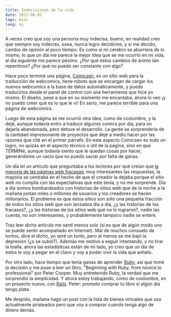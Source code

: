 ```yaml
---
title: Indecisiones de la vida
date: 2011-08-01
tags: misc
lang: es
---
```

A veces creo que soy una persona muy indecisa, bueno, en realidad creo que siempre soy indeciso, osea, nunca logro decidirme, y si me decido, cambio de opinión al poco tiempo. Es como si mi cerebro se aburriera de lo mismo, lo que un día me parece la mejor idea que se me ocurrió en mi vida, al día siguiente me parece pésimo. ¿Por qué estos cambios de ánimo tan repentinos? ¿Por qué no puedo ser constante con algo?

Hace poco terminé una página, <a title="Comicsen" href="http://comicsen.com">Comicsen</a>, es un sitio web para la traducción de webcomics, tiene robots que se encargan de cargar los nuevos webcomics a la base de datos automáticamente, y puedo traducirlos desde el panel de control con una herramienta que hice yo mismo. El diseño, pese a que en su momento me encantaba, ahora lo veo ¡y no puedo creer qué es lo que le vi! En serio, me parece terrible para una página de webcomics.

Luego de esta página se me ocurrió otra idea, como de costumbre, y la dejé, aunque todavía entro a traducir algunos comics por día, para no dejarla abandonada, pero detuve el desarrollo. La gente se sorprendería de la cantidad impresionante de proyectos que dejé a medio hacer por las razones que cité en el primer párrafo. En este aspecto Comicsen es todo un logro, no quizás en el aspecto técnico o útil de la página, sino en que TERMINé, aunque todavía siento que le quedan cosas por hacer, generándome un vacío que no puedo saciar por falta de ganas.

Un día leí un artículo que preguntaba a los lectores por qué creían que <a href="http://thinktraffic.net/why-do-most-websites-fail">la mayoría de las páginas web fracasan</a>, muy interesantes las respuestas, la mayoría se centraba en el hecho de que el creador la dejaba porque el sitio web no cumplía con las expectativas que este tenía, y no me sorprende. Día a día somos bombardeados con historias de sitios web que de la noche a la mañana juntan miles o millones de usuarios y los creadores se hacen millonarios. El problema es que estos sitios son sólo una pequeña fracción de todos los sitios web que son lanzados día a día, ¿y las historias de los fracasos?, ¿y las historias de los sitios web qué no lo lograron?, nadie las cuenta, no son interesantes, y probablemente tampoco nadie se entere.

Tras leer dicho artículo me sentí menos solo (si es que de algún modo uno se puede sentir acompañado en Internet). Mal de muchos consuelo de tontos, dice el dicho, yo seré un tonto, pero al menos se me bajó la depresión (¿o se subió?). Además me motivó a seguir intentando, y no tirar la toalla, ahora las estadísticas están de mi lado, yo creo que un día de estos le voy a pegar en el clavo y voy a poder vivir la vida que anhelo.

Por otro lado, hace tiempo que tenía ganas de aprender <a href="http://www.ruby-lang.org/es/">Ruby</a>, así que tomé la decisión y me puse a leer un libro, "Beginning with Ruby, from novice to professional" por Peter Cooper. Muy entretenido Ruby, la verdad que me sorprendió la simplicidad. Y ahora estoy trabajando, como de costumbre, en un proyecto nuevo, con <a href="http://rubyonrails.org/">Rails</a>. Peter: prometo comprar tu libro si algún día tengo plata.

Me despido, mañana hago un post con la lista de bienes virtuales que uso actualmente pirateados pero que voy a comprar cuando tenga algo de dinero demás.

